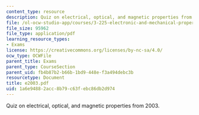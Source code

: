 ```yaml
---
content_type: resource
description: Quiz on electrical, optical, and magnetic properties from 2003.
file: /ol-ocw-studio-app/courses/3-225-electronic-and-mechanical-properties-of-materials-fall-2007/1a6e94882acc8b79c63febc86db2d974_e2003.pdf
file_size: 95962
file_type: application/pdf
learning_resource_types:
- Exams
license: https://creativecommons.org/licenses/by-nc-sa/4.0/
ocw_type: OCWFile
parent_title: Exams
parent_type: CourseSection
parent_uid: fb4b87b2-b66b-1bd9-448e-f3a494debc3b
resourcetype: Document
title: e2003.pdf
uid: 1a6e9488-2acc-8b79-c63f-ebc86db2d974
---
```

Quiz on electrical, optical, and magnetic properties from 2003.